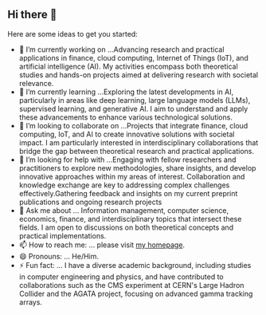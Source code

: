## Hi there 👋

<!--
**Nym77/Nym77** is a ✨ _special_ ✨ repository because its `README.md` (this file) appears on your GitHub profile.
-->

Here are some ideas to get you started:

- 🔭 I’m currently working on ...Advancing research and practical applications in finance, cloud computing, Internet of Things (IoT), and artificial intelligence (AI). My activities encompass both theoretical studies and hands-on projects aimed at delivering research with societal relevance. ​
- 🌱 I’m currently learning ...Exploring the latest developments in AI, particularly in areas like deep learning, large language models (LLMs), supervised learning, and generative AI. I aim to understand and apply these advancements to enhance various technological solutions. ​
- 👯 I’m looking to collaborate on ...Projects that integrate finance, cloud computing, IoT, and AI to create innovative solutions with societal impact. I am particularly interested in interdisciplinary collaborations that bridge the gap between theoretical research and practical applications. ​
- 🤔 I’m looking for help with ...Engaging with fellow researchers and practitioners to explore new methodologies, share insights, and develop innovative approaches within my areas of interest. Collaboration and knowledge exchange are key to addressing complex challenges effectively.​ Gathering feedback and insights on my current preprint publications and ongoing research projects
- 💬 Ask me about ...  Information management, computer science, economics, finance, and interdisciplinary topics that intersect these fields. I am open to discussions on both theoretical concepts and practical implementations. 
- 📫 How to reach me: ... please visit [my homepage](https://francescolelli.info/).
- 😄 Pronouns: ... He/Him.
- ⚡ Fun fact: ... I have a diverse academic background, including studies in computer engineering and physics, and have contributed to collaborations such as the CMS experiment at CERN's Large Hadron Collider and the AGATA project, focusing on advanced gamma tracking arrays. 



